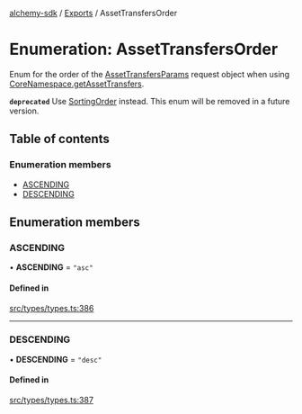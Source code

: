 [alchemy-sdk](../README.md) / [Exports](../modules.md) / AssetTransfersOrder

# Enumeration: AssetTransfersOrder

Enum for the order of the [AssetTransfersParams](../interfaces/AssetTransfersParams.md) request object when
using [CoreNamespace.getAssetTransfers](../classes/CoreNamespace.md#getassettransfers).

**`deprecated`** Use [SortingOrder](SortingOrder.md) instead. This enum will be removed in a
  future version.

## Table of contents

### Enumeration members

- [ASCENDING](AssetTransfersOrder.md#ascending)
- [DESCENDING](AssetTransfersOrder.md#descending)

## Enumeration members

### ASCENDING

• **ASCENDING** = `"asc"`

#### Defined in

[src/types/types.ts:386](https://github.com/alchemyplatform/alchemy-sdk-js/blob/340ad5a/src/types/types.ts#L386)

___

### DESCENDING

• **DESCENDING** = `"desc"`

#### Defined in

[src/types/types.ts:387](https://github.com/alchemyplatform/alchemy-sdk-js/blob/340ad5a/src/types/types.ts#L387)
